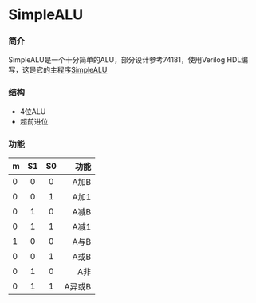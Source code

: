 # SimpleALU

### 简介
SimpleALU是一个十分简单的ALU，部分设计参考74181，使用Verilog HDL编写，这是它的主程序<a href="https://github.com/Justdoitonetwothree/SimpleALU/blob/master/SimpleALU/simpleALU.v">SimpleALU</a>

### 结构
- 4位ALU
- 超前进位

### 功能

| m | S1 | S0 | 功能 |
|---|:--:|:--:| ----:|
| 0 |  0 |  0 | A加B |
| 0 |  0 |  1 | A加1 |
| 0 |  1 |  0 | A减B |
| 0 |  1 |  1 | A减1 |
| 1 |  0 |  0 | A与B |
| 0 |  0 |  1 | A或B |
| 0 |  1 |  0 | A非  |
| 0 |  1 |  1 | A异或B |